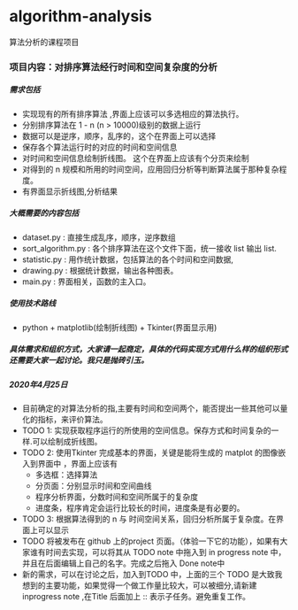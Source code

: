 # algorithm-analysis
算法分析的课程项目

### 项目内容：对排序算法经行时间和空间复杂度的分析
##### 需求包括
- 实现现有的所有排序算法 ,界面上应该可以多选相应的算法执行。
- 分别排序算法在 1 - n (n > 10000)级别的数据上运行
- 数据可以是逆序，顺序，乱序的，这个在界面上可以选择
- 保存各个算法运行时的对应的时间和空间信息 
- 对时间和空间信息绘制折线图。 这个在界面上应该有个分页来绘制
- 对得到的 n 规模和所用的时间空间，应用回归分析等判断算法属于那种复杂程度。
- 有界面显示折线图,分析结果

##### 大概需要的内容包括
- dataset.py :  直接生成乱序，顺序，逆序数组
- sort_algorithm.py : 各个排序算法在这个文件下面，统一接收 list 输出 list.
- statistic.py : 用作统计数据，包括算法的各个时间和空间数据,
- drawing.py : 根据统计数据，输出各种图表。
- main.py : 界面相关，函数的主入口。

##### 使用技术路线
- python + matplotlib(绘制折线图) + Tkinter(界面显示用)
##### 具体需求和组织方式，大家请一起商定，具体的代码实现方式用什么样的组织形式还需要大家一起讨论。我只是抛砖引玉。

##### 2020年4月25日

- 目前确定的对算法分析的指,主要有时间和空间两个，能否提出一些其他可以量化的指标，来评价算法。
- TODO 1: 实现获取程序运行的所使用的空间信息。保存方式和时间复杂的一样.可以绘制成折线图。
- TODO 2: 使用Tkinter 完成基本的界面，关键是能将生成的 matplot 的图像嵌入到界面中 ，界面上应该有
    - 多选框：选择算法
    - 分页面：分别显示时间和空间曲线
    - 程序分析界面，分数时间和空间所属于的复杂度
    - 进度条，程序肯定会运行比较长的时间，进度条是有必要的。
- TODO 3: 根据算法得到的 n 与 时间空间关系，回归分析所属于复杂度。在界面上可以显示
- TODO 将被发布在 github 上的project 页面。（体验一下它的功能），如果有大家谁有时间去实现，可以将其从 TODO note 中拖入到 in progress note 中，并且在后面编辑上自己的名字。完成之后拖入 Done note中
- 新的需求，可以在讨论之后，加入到TODO 中，上面的三个 TODO 是大致我想到的主要功能，如果觉得一个做工作量比较大，可以被细分,请新建 inprogress note ,在Title 后面加上  ::  表示子任务。避免重复工作。
